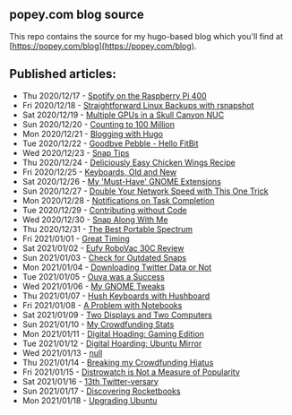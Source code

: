 ## popey.com blog source

This repo contains the source for my hugo-based blog which you'll find at [https://popey.com/blog](https://popey.com/blog).

## Published articles:

* Thu 2020/12/17 - [Spotify on the Raspberry Pi 400](
https://popey.com/blog/2020/12/spotify-on-the-raspberry-pi-400/)
* Fri 2020/12/18 - [Straightforward Linux Backups with rsnapshot](
https://popey.com/blog/2020/12/straightforward-linux-backups-with-rsnapshot/)
* Sat 2020/12/19 - [Multiple GPUs in a Skull Canyon NUC](
https://popey.com/blog/2020/12/multiple-gpus-in-a-skull-canyon-nuc/)
* Sun 2020/12/20 - [Counting to 100 Million](
https://popey.com/blog/2020/12/counting-to-100-million/)
* Mon 2020/12/21 - [Blogging with Hugo](
https://popey.com/blog/2020/12/blogging-with-hugo/)
* Tue 2020/12/22 - [Goodbye Pebble - Hello FitBit](
https://popey.com/blog/2020/12/goodbye-pebble-hello-fitbit/)
* Wed 2020/12/23 - [Snap Tips](
https://popey.com/blog/2020/12/snap-tips/)
* Thu 2020/12/24 - [Deliciously Easy Chicken Wings Recipe](
https://popey.com/blog/2020/12/deliciously-easy-chicken-wings-recipe/)
* Fri 2020/12/25 - [Keyboards, Old and New](
https://popey.com/blog/2020/12/keyboards-old-and-new/)
* Sat 2020/12/26 - [My 'Must-Have' GNOME Extensions](
https://popey.com/blog/2020/12/my-must-have-gnome-extensions/)
* Sun 2020/12/27 - [Double Your Network Speed with This One Trick](
https://popey.com/blog/2020/12/double-your-network-speed-with-this-one-trick/)
* Mon 2020/12/28 - [Notifications on Task Completion](
https://popey.com/blog/2020/12/notifications-on-task-completion/)
* Tue 2020/12/29 - [Contributing without Code](
https://popey.com/blog/2020/12/contributing-without-code/)
* Wed 2020/12/30 - [Snap Along With Me](
https://popey.com/blog/2020/12/snap-along-with-me/)
* Thu 2020/12/31 - [The Best Portable Spectrum](
https://popey.com/blog/2020/12/the-best-portable-spectrum/)
* Fri 2021/01/01 - [Great Timing](
https://popey.com/blog/2021/01/great-timing/)
* Sat 2021/01/02 - [Eufy RoboVac 30C Review](
https://popey.com/blog/2021/01/eufy-robovac-30c-review/)
* Sun 2021/01/03 - [Check for Outdated Snaps](
https://popey.com/blog/2021/01/check-for-outdated-snaps/)
* Mon 2021/01/04 - [Downloading Twitter Data or Not](
https://popey.com/blog/2021/01/downloading-twitter-data-or-not/)
* Tue 2021/01/05 - [Ouya was a Success](
https://popey.com/blog/2021/01/ouya-was-a-success/)
* Wed 2021/01/06 - [My GNOME Tweaks](
https://popey.com/blog/2021/01/my-gnome-tweaks/)
* Thu 2021/01/07 - [Hush Keyboards with Hushboard](
https://popey.com/blog/2021/01/hush-keyboards-with-hushboard/)
* Fri 2021/01/08 - [A Problem with Notebooks](
https://popey.com/blog/2021/01/a-problem-with-notebooks/)
* Sat 2021/01/09 - [Two Displays and Two Computers](
https://popey.com/blog/2021/01/two-displays-and-two-computers/)
* Sun 2021/01/10 - [My Crowdfunding Stats](
https://popey.com/blog/2021/01/my-crowdfunding-stats/)
* Mon 2021/01/11 - [Digital Hoading: Gaming Edition](
https://popey.com/blog/2021/01/digital-hoarding-gaming-edition/)
* Tue 2021/01/12 - [Digital Hoarding: Ubuntu Mirror](
https://popey.com/blog/2021/01/digital-hoarding-ubuntu-mirror/)
* Wed 2021/01/13 - [null](
https://popey.com/blog/2021/01/null/)
* Thu 2021/01/14 - [Breaking my Crowdfunding Hiatus](
https://popey.com/blog/2021/01/breaking-my-crowdfunding-hiatus/)
* Fri 2021/01/15 - [Distrowatch is Not a Measure of Popularity](
https://popey.com/blog/2021/01/distrowatch-is-not-a-measure-of-popularity/)
* Sat 2021/01/16 - [13th Twitter-versary](
https://popey.com/blog/2021/01/13th-twitterversary/)
* Sun 2021/01/17 - [Discovering Rocketbooks](
https://popey.com/blog/2021/01/discovering-rocketbooks/)
* Mon 2021/01/18 - [Upgrading Ubuntu](
https://popey.com/blog/2021/01/upgrading-ubuntu/)
